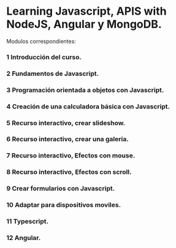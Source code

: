 # Learning Javascript, APIS with NodeJS, Angular y MongoDB.

Modulos correspondientes:
### 1 Introducción del curso.  
### 2 Fundamentos de Javascript.  
### 3 Programación orientada a objetos con Javascript.  
### 4 Creación de una calculadora básica con Javascript.
### 5 Recurso interactivo, crear slideshow.
### 6 Recurso interactivo, crear una galeria.
### 7 Recurso interactivo, Efectos con mouse.
### 8 Recurso interactivo, Efectos con scroll.
### 9 Crear formularios con Javascript.
### 10 Adaptar para dispositivos moviles.
### 11 Typescript.
### 12 Angular.
